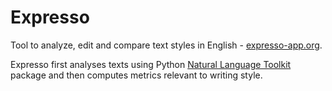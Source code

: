 Expresso
========

Tool to analyze, edit and compare text styles in English - [expresso-app.org](http://expresso-app.org).

Expresso first analyses texts using Python [Natural Language Toolkit](http://nltk.org/) package and then computes metrics relevant to writing style.
